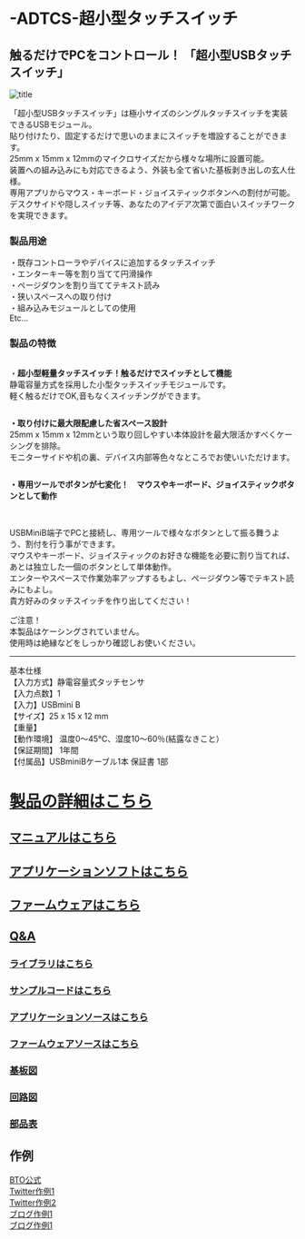 # -ADTCS-超小型タッチスイッチ

## 触るだけでPCをコントロール！ 「超小型USBタッチスイッチ」

![title](https://bit-trade-one.co.jp/wp/wp-content/uploads/2020/05/adtcs.jpg)

「超小型USBタッチスイッチ」は極小サイズのシングルタッチスイッチを実装できるUSBモジュール。  
貼り付けたり、固定するだけで思いのままにスイッチを増設することができます。  
25mm x 15mm x 12mmのマイクロサイズだから様々な場所に設置可能。  
装置への組み込みにも対応できるよう、外装も全て省いた基板剥き出しの玄人仕様。  
専用アプリからマウス・キーボード・ジョイスティックボタンへの割付が可能。  
デスクサイドや隠しスイッチ等、あなたのアイデア次第で面白いスイッチワークを実現できます。   

<!-- wp:heading {"level":3} -->
<h3> 製品用途</h3>
<!-- /wp:heading -->

<!-- wp:paragraph {"fontSize":"medium"} -->
<p class="has-medium-font-size">・既存コントローラやデバイスに追加するタッチスイッチ<br>・エンターキー等を割り当てて円滑操作<br>・ページダウンを割り当ててテキスト読み<br>・狭いスペースへの取り付け<br>・組み込みモジュールとしての使用<br>Etc…</p>
<!-- /wp:paragraph -->

<!-- wp:heading {"level":3} -->
<h3>製品の特徴</h3>
<!-- /wp:heading -->

<!-- wp:image {"id":11525,"sizeSlug":"large"} -->
<figure class="wp-block-image size-large"><img src="https://bit-trade-one.co.jp/wp/wp-content/uploads/2020/05/P1470355.png" alt="" class="wp-image-11525"/></figure>
<!-- /wp:image -->

<!-- wp:paragraph -->
<p>・<strong>超小型軽量タッチスイッチ！触るだけでスイッチとして機能</strong><br>静電容量方式を採用した小型タッチスイッチモジュールです。<br>軽く触るだけでOK,音もなくスイッチングができます。</p>
<!-- /wp:paragraph -->

<!-- wp:image {"id":11523,"sizeSlug":"large"} -->
<figure class="wp-block-image size-large"><img src="https://bit-trade-one.co.jp/wp/wp-content/uploads/2020/05/IMG_20200303_182046-1-1024x467.jpg" alt="" class="wp-image-11523"/></figure>
<!-- /wp:image -->

<!-- wp:paragraph -->
<p><strong>・取り付けに最大限配慮した省スペース設計</strong><br>25mm x 15mm x 12mmという取り回しやすい本体設計を最大限活かすべくケーシングを排除。<br>モニターサイドや机の裏、デバイス内部等色々なところでお使いいただけます。</p>
<!-- /wp:paragraph -->

<!-- wp:image {"id":11524,"sizeSlug":"large"} -->
<figure class="wp-block-image size-large"><img src="https://bit-trade-one.co.jp/wp/wp-content/uploads/2020/05/da29a7309215fff75e4dcd5309d9a9aa.jpg" alt="" class="wp-image-11524"/></figure>
<!-- /wp:image -->

<!-- wp:paragraph -->
<p><strong>・専用ツールでボタンが七変化！　マウスやキーボード、ジョイスティックボタンとして動作</strong></p>
<!-- /wp:paragraph -->

<!-- wp:image -->
<figure class="wp-block-image"><img src="https://pbs.twimg.com/media/EZfylj8U4AcSJyK?format=png&amp;name=large" alt=""/></figure>
<!-- /wp:image -->

<!-- wp:paragraph -->
<p><br>USBMiniB端子でPCと接続し、専用ツールで様々なボタンとして振る舞うよう、割付を行う事ができます。<br>マウスやキーボード、ジョイスティックのお好きな機能を必要に割り当てれば、あとは独立した一個のボタンとして単体動作。<br>エンターやスペースで作業効率アップするもよし、ページダウン等でテキスト読みにもよし。<br>貴方好みのタッチスイッチを作り出してください！</p>
<!-- /wp:paragraph -->

<!-- wp:paragraph {"textColor":"vivid-red"} -->
<p class="has-vivid-red-color has-text-color">ご注意！<br>本製品はケーシングされていません。<br>使用時は絶縁などをしっかり確認しお使いください。</p>
<!-- /wp:paragraph -->

<!-- wp:separator -->
<hr class="wp-block-separator"/>
<!-- /wp:separator -->

<!-- wp:paragraph {"fontSize":"small"} -->
<p class="has-small-font-size">基本仕様<br>【入力方式】静電容量式タッチセンサ<br>【入力点数】1<br>【入力】USBmini B<br>【サイズ】25 x 15 x 12 mm<br>【重量】<br>【動作環境】 温度0～45℃、湿度10～60％(結露なきこと）<br>【保証期間】 1年間<br>【付属品】USBminiBケーブル1本 保証書 1部</p>
<!-- /wp:paragraph -->


# [製品の詳細はこちら](https://bit-trade-one.co.jp/adtcs/) 

## [マニュアルはこちら](https://github.com/bit-trade-one/-ADXXXXX-Template/raw/master/Manual)

## [アプリケーションソフトはこちら](https://github.com/bit-trade-one/-ADXXXXX-Template/raw/master/App/)  

## [ファームウェアはこちら](https://github.com/bit-trade-one/-ADXXXXX-Template/raw/master/Firmware/)

## [Q&A](https://github.com/bit-trade-one/-ADXXXXX-Template/blob/master/FAQ.md)

### [ライブラリはこちら](https://github.com/bit-trade-one/-ADXXXXX-Template/raw/master/Library)  

### [サンプルコードはこちら](https://github.com/bit-trade-one/-ADXXXXX-Template/raw/master/Sample)  

### [アプリケーションソースはこちら](https://github.com/bit-trade-one/-ADXXXXX-Template/raw/master/App_source/)  

### [ファームウェアソースはこちら](https://github.com/bit-trade-one/-ADXXXXX-Template/raw/master/Firmware_source/)

### [基板図](https://github.com/bit-trade-one/-ADXXXXX-Template/blob/master/Dimensions/-ADXXXXX-Template-Dimensions.pdf)

### [回路図](https://github.com/bit-trade-one/-ADXXXXX-Templateo/blob/master/Schematics/-ADXXXXX-Template-Schematics.pdf)

### [部品表](https://github.com/bit-trade-one-ADXXXXX-Templateo/blob/master/Partslist/-ADXXXXX-Template-Partslist.md)


## 作例

[BTO公式]()  
[Twitter作例1]()  
[Twitter作例2]()  
[ブログ作例1]()  
[ブログ作例1]()  
